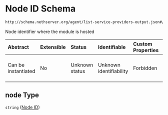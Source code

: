 # Node ID Schema

```txt
http://schema.nethserver.org/agent/list-service-providers-output.json#/itmes/properties/node
```

Node identifier where the module is hosted

| Abstract            | Extensible | Status         | Identifiable            | Custom Properties | Additional Properties | Access Restrictions | Defined In                                                                                              |
| :------------------ | :--------- | :------------- | :---------------------- | :---------------- | :-------------------- | :------------------ | :------------------------------------------------------------------------------------------------------ |
| Can be instantiated | No         | Unknown status | Unknown identifiability | Forbidden         | Allowed               | none                | [list-service-providers-output.json\*](agent/list-service-providers-output.json "open original schema") |

## node Type

`string` ([Node ID](list-service-providers-output-service-discovery-information-properties-node-id.md))
